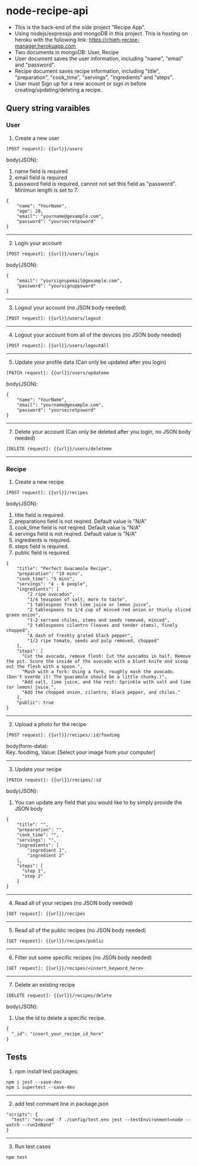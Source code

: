 # node-recipe-api
* This is the back-end of the side project "Recipe App".
* Using nodejs/expressjs and mongoDB in this project. This is hosting on heroku with the following link: https://chieh-recipe-manager.herokuapp.com
* Two documents in mongoDB: User, Recipe
* User document saves the user information, including "name", "email" and "password".
* Recipe document saves recipe information, including "title", "preparation", "cook_time", "servings", "ingredients" and "steps".
* User must Sign up for a new account or sign in before creating/updating/deleting a recipe.

## Query string varaibles
### User
1. Create a new user
```
[POST request]: {{url}}/users
```
body(JSON):
1. name field is required
3. email field is required
4. password field is required, cannot not set this field as "password". Minimun length is set to 7.
```
{
    "name": "YourName",
    "age": 20,
    "email": "yourname@gexample.com",
    "password": "yoursecretpsword"
}
```
***
2. Login your account
```
[POST request]: {{url}}/users/login
```
body(JSON):
```
{
    "email": "yoursignupemail@gexample.com",
    "password": "yoursignuppsword"
}
```
***
3. Logout your account (no JSON body needed)
```
[POST request]: {{url}}/users/logout
```
***
4. Logout your account from all of the devices (no JSON body needed)
```
[POST request]: {{url}}/users/logoutAll
```
***
5. Update your profile data (Can only be updated after you login)
```
[PATCH request]: {{url}}/users/updateme
```
body(JSON):
```
{
    "name": "YourName",
    "email": "yourname@gexample.com",
    "password": "yoursecretpsword"
}
```
***
7. Delete your account (Can only be deleted after you login, no JSON body needed)
```
[DELETE request]: {{url}}/users/deleteme
```
***
### Recipe
1. Create a new recipe
```
[POST request]: {{url}}/recipes
```
body(JSON):
1. title field is required.
2. preparations field is not reqired. Default value is "N/A"
3. cook_time field is not reqired. Default value is "N/A"
4. servings field is not reqired. Default value is "N/A"
5. ingredients is required.
6. steps field is required.
7. public field is required.
```
{
    "title": "Perfect Guacamole Recipe",
    "preparation": "10 mins",
    "cook_time": "5 mins",
    "servings": "4 - 6 people",
    "ingredients": [
        "2 ripe avocados",
        "1/4 teaspoon of salt, more to taste",
        "1 tablespoon fresh lime juice or lemon juice",
        "2 tablespoons to 1/4 cup of minced red onion or thinly sliced green onion",
        "1-2 serrano chiles, stems and seeds removed, minced",
        "2 tablespoons cilantro (leaves and tender stems), finely chopped",
        "A dash of freshly grated black pepper",
        "1/2 ripe tomato, seeds and pulp removed, chopped"
    ],
    "steps": [
      "Cut the avocado, remove flesh: Cut the avocados in half. Remove the pit. Score the inside of the avocado with a blunt knife and scoop out the flesh with a spoon.",
      "Mash with a fork: Using a fork, roughly mash the avocado. (Don't overdo it! The guacamole should be a little chunky.)",
      "Add salt, lime juice, and the rest: Sprinkle with salt and lime (or lemon) juice.",
      "Add the chopped onion, cilantro, black pepper, and chiles."
    ],
    "public": true
}
```
***
2. Upload a photo for the recipe
```
[POST request]: {{url}}/recipes/:id/foodimg
```
body(form-data): <br />
Key: foodimg, Value: [Select your image from your computer]
***
3. Update your recipe
```
[PATCH request]: {{url}}/recipes/:id
```
body(JSON):
1. You can update any field that you would like to by simply provide the JSON body
```
{
    "title": "",
    "preparation": "",
    "cook_time": "",
    "servings": "",
    "ingredients": [
        "ingredient 1",
        "ingredient 2"
    ],
    "steps": [
      "step 1",
      "step 2"
    ]
}
```
***
4. Read all of your recipes (no JSON body needed)
```
[GET request]: {{url}}/recipes
```
***
5. Read all of the public recipes (no JSON body needed)
```
[GET request]: {{url}}/recipes/public
```
***
6. Filter out some specific recipes (no JSON body needed)
```
[GET request]: {{url}}/recipes/<insert_keyword_here>
```
***
7. Delete an existing recipe
```
[DELETE request]: {{url}}/recipes/delete
```
body(JSON):
1. Use the id to delete a specific recipe.
```
{
  "_id": "insert_your_recipe_id_here"
}
```
## Tests
1. npm install test packages:
```
npm i jest --save-dev
npm i supertest --save-dev
```
***
2. add test commant line in package.json
```
"scripts": {
  "test": "env-cmd -f ./config/test.env jest --testEnvironment=node --watch --runInBand"
}
```
***
3. Run test cases
```
npm test
```
